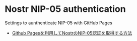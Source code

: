 # Nostr NIP-05 authentication

Settings to aunthenticate NIP-05 with GitHub Pages

- [Github Pagesを利用してNostrのNIP-05認証を取得する方法](https://zenn.dev/memory_of_snow/articles/57ba25156e651d)
